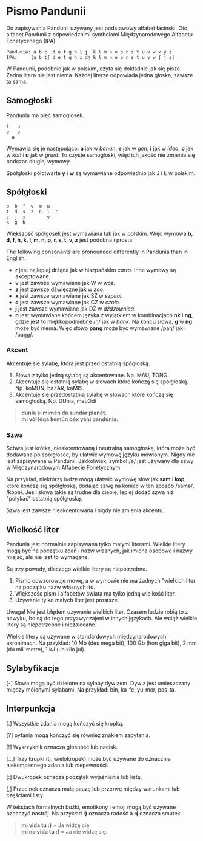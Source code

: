 Pismo Pandunii
====================

Do zapisywania Pandunii używany jest podstawowy alfabet łaciński. Oto alfabet Pandunii z odpowiedznimi symbolami Międzynarodowego Alfabetu Fonetycznego (IPA).

    Pandunia: a b c  d e f g h i j  k l m n o p r s t u v w x y z
    IPA:     [a b tʃ d e f g h i dʒ k l m n o p r s t u v w ʃ j z]

W Pandunii, podobnie jak w polskim, czyta się dokładnie jak się pisze. Żadna litera nie jest niema. Każdej literze odpowiada jedna głoska, zawsze ta sama.



Samogłoski
------------

Pandunia ma pięć samogłosek.

    i   u
    e   o
      a

Wymawia się je następująco: **a** jak w _banan_, **e** jak w _gen_, **i** jak w _idea_, **o** jak w _koń_ i **u** jak w _grunt_. To czyste samogłoski, więc ich jakość nie zmienia się podczas długiej wymowy.

Spółgłoski półotwarte **y** i **w** są wymawiane odpowiednio jak J i Ł w polskim.


Spółgłoski
----------------

    p  b  f  v  m  w
    t  d  s  z  n  l  r
    c  j  x        y
    k  g  h

Większość spółgosek jest wymawiana tak jak w polskim. Więc wymowa **b, d, f, h, k, l, m, n, p, r, s, t, v, z** jest podobna i prosta.

The following consonants are pronounced differently in Pandunia than in English.

- **r** jest najlepiej drżąca jak w hiszpańskim _carro_. Inne wymowy są akceptowane.
- **v** jest zawsze wymawiane jak W w _wóz_.
- **z** jest zawsze dźwięczne jak w _zoo_.
- **x** jest zawsze wymawiane jak SZ w _szpital_.
- **c** jest zawsze wymawiane jak CZ w _czoło_.
- **j** jest zawsze wymawiane jak DŻ w _dżdżownica_.
- **n** jest wymawiane końcem języka z wyjątkiem w kombinacjach **nk** i **ng**, gdzie jest to miękkopodniebne /ŋ/ jak w _bank_. Na końcu słowa, **g** w **ng** może być niema. Więc słowo **pang** może być wymawiane /paŋ/ jak i /paŋg/.



### Akcent

Akcentuje się sylabę, która jest przed ostatnią spógłoską.

1. Słowa z tylko jedną sylabą są akcentowane. Np. MAU, TONG.
2. Akcentuje się ostatnią sylabę w słowach które kończą się spółgłoską. Np. koMUN, baZAR, kaMIS.
3. Akcentuje się przedostatnią sylabę w słowach które kończą się samogłoską. Np. DUnia, meLOdi

> **dúnia sí mimén da sundár planét.**  
> **mí vól lóga komún báx yáni pandúnia.**  


### Szwa

Schwa jest krótką, nieakcentowaną i neutralną samogłoską, która może być dodawana po spółgłosce, by ułatwić wymowę języku mówionym. Nigdy nie jest zapisywana w Pandunii. Jakkolwiek, symbol /ə/ jest używany dla szwy w Międzynarodowym Alfabecie Fonetycznym.

Na przykład, niektórzy ludze mogą ułatwić wymowę słów jak **sam** i **kop**, które kończą się spółgłoską, dodając szwę na koniec w ten sposób /samə/, /kopə/. Jeśli słowa takie są trudne dla ciebie, lepiej dodać szwa niż "połykać" ostatnią spółgłoskę.

Szwa jest zawsze nieakcentowana i nigdy nie zmienia akcentu.


## Wielkość liter

Pandunia jest normalnie zapisywana tylko małymi literami. Wielkie litery mogą być na początku zdań i nazw własnych, jak imiona osobowe i nazwy miejsc, ale nie jest to wymagane.

Są trzy powody, dlaczego wielkie litery są niepotrzebne.

1. Pismo odwzorowuje mowę, a w wymowie nie ma żadnych "wielkich liter na początku nazw własnych itd.
2. Większośc pism i alfabetów świata ma tylko jedną wielkość liter.
3. Używanie tylko małych liter jest prostsze.

Uwaga! Nie jest błędem używanie wielkich liter. Czasem ludzie robią to z nawyku, bo są do tego przyzwyczajeni w innych językach. Ale wciąż wielkie litery są niepotrzebne i niezalecane.

Wielkie litery są używane w standardowych międzynarodowych akronimach. Na przykład: 10 Mb (des mega bit), 100 Gb (hon giga bit), 2 mm (du mili metre), 1 kJ (un kilo jul).


## Sylabyfikacja

[-] Słowa mogą być dzielone na sylaby dywizem. Dywiz jest umieszczany między móionymi sylabami. Na przykład: bin, ka-fe, yu-mor, pos-ta.


## Interpunkcja

[.] Wszystkie zdania mogą kończyć się kropką.

[?] pytania mogą kończyć się również znakiem zapytania.

[!] Wykrzyknik oznacza głośność lub nacisk.

[...] Trzy kropki (tj. wielokropek) może być używane do oznacznia niekompletnego zdania lub niepewności.

[:] Dwukropek oznacza początek wyjaśnienie lub listę.

[,] Przecinek oznacza małą pauzę lub przerwę między warunkami lub częściami listy.

W tekstach formalnych buźki, emotikony i emoji mogą być używane oznaczyć nastrój. Na przykład **:)** oznacza radość a **:(** oznacza smutek.

> **mi vida tu :)** = Ja widzę cię.  
> **mi no vida tu :(** = Ja nie widzę się.

